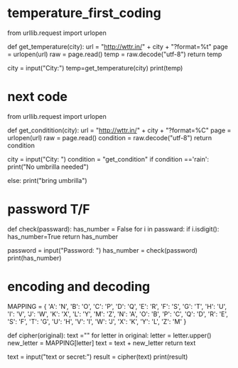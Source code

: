 # temperature_first_coding

from urllib.request import urlopen 


def get_temperature(city):
  url = "http://wttr.in/" + city + "?format=%t"
  page = urlopen(url)
  raw = page.read()
  temp = raw.decode("utf-8")
  return temp

city = input("City:")
temp=get_temperature(city)
print(temp)


# next code

from urllib.request import urlopen

def get_conditition(city):
  url = "http://wttr.in/" + city + "?format=%C"
  page = urlopen(url)
  raw = page.read()
  condition = raw.decode("utf-8")
  return condition

city = input("City: ")
condition = "get_condition"
if condition =='rain':
  print("No umbrilla needed")

else:
  print("bring umbrilla")
  
  # password T/F
  
  def check(passward):
  has_number = False
  for i in passward:
    if i.isdigit():
      has_number=True
  return has_number

password = input("Password: ")
has_number = check(password)
print(has_number)

# encoding and decoding


MAPPING = {
  'A': 'N', 
  'B': 'O', 
  'C': 'P', 
  'D': 'Q', 
  'E': 'R', 
  'F': 'S', 
  'G': 'T', 
  'H': 'U', 
  'I': 'V', 
  'J': 'W', 
  'K': 'X', 
  'L': 'Y', 
  'M': 'Z', 
  'N': 'A', 
  'O': 'B', 
  'P': 'C', 
  'Q': 'D', 
  'R': 'E', 
  'S': 'F', 
  'T': 'G', 
  'U': 'H', 
  'V': 'I', 
  'W': 'J', 
  'X': 'K', 
  'Y': 'L', 
  'Z': 'M'
}

def cipher(original):
  text =""
  for letter in original:
    letter = letter.upper()
    new_letter = MAPPING[letter]
    text = text + new_letter
  return text

text = input("text or secret:")
result = cipher(text)
print(result)  

